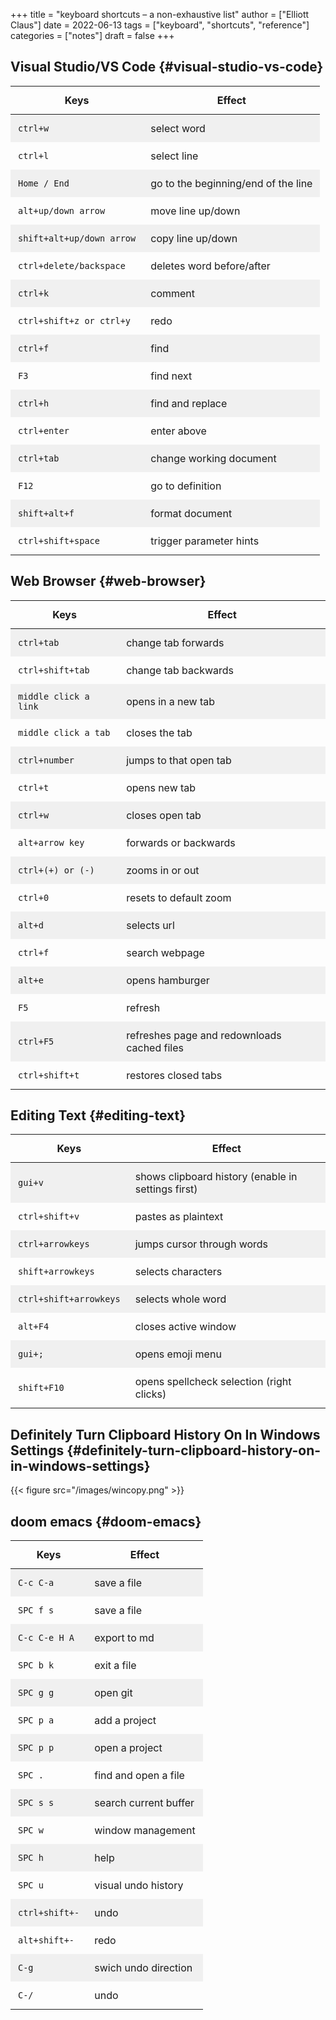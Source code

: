 +++
title = "keyboard shortcuts – a non-exhaustive list"
author = ["Elliott Claus"]
date = 2022-06-13
tags = ["keyboard", "shortcuts", "reference"]
categories = ["notes"]
draft = false
+++

<style>
.shortcuts-table table {
    width: 100%;
}
.shortcuts-table th,
.shortcuts-table td {
    padding: 0.75rem;
}
.shortcuts-table tbody tr:nth-of-type(odd) {
    background-color: rgba(0, 0, 0, 0.05);
}
.shortcuts-table tbody tr:hover {
    background-color: rgba(0, 0, 0, 0.075);
}
</style>


## Visual Studio/VS Code {#visual-studio-vs-code}

<div class="ox-hugo-table shortcuts-table">

| Keys                      | Effect                              |
|---------------------------|-------------------------------------|
| `ctrl+w`                  | select word                         |
| `ctrl+l`                  | select line                         |
| `Home / End`              | go to the beginning/end of the line |
| `alt+up/down arrow`       | move line up/down                   |
| `shift+alt+up/down arrow` | copy line up/down                   |
| `ctrl+delete/backspace`   | deletes word before/after           |
| `ctrl+k`                  | comment                             |
| `ctrl+shift+z or ctrl+y`  | redo                                |
| `ctrl+f`                  | find                                |
| `F3`                      | find next                           |
| `ctrl+h`                  | find and replace                    |
| `ctrl+enter`              | enter above                         |
| `ctrl+tab`                | change working document             |
| `F12`                     | go to definition                    |
| `shift+alt+f`             | format document                     |
| `ctrl+shift+space`        | trigger parameter hints             |

</div>


## Web Browser {#web-browser}

<div class="ox-hugo-table shortcuts-table">

| Keys                  | Effect                                      |
|-----------------------|---------------------------------------------|
| `ctrl+tab`            | change tab forwards                         |
| `ctrl+shift+tab`      | change tab backwards                        |
| `middle click a link` | opens in a new tab                          |
| `middle click a tab`  | closes the tab                              |
| `ctrl+number`         | jumps to that open tab                      |
| `ctrl+t`              | opens new tab                               |
| `ctrl+w`              | closes open tab                             |
| `alt+arrow key`       | forwards or backwards                       |
| `ctrl+(+) or (-)`     | zooms in or out                             |
| `ctrl+0`              | resets to default zoom                      |
| `alt+d`               | selects url                                 |
| `ctrl+f`              | search webpage                              |
| `alt+e`               | opens hamburger                             |
| `F5`                  | refresh                                     |
| `ctrl+F5`             | refreshes page and redownloads cached files |
| `ctrl+shift+t`        | restores closed tabs                        |

</div>


## Editing Text {#editing-text}

<div class="ox-hugo-table shortcuts-table">

| Keys                   | Effect                                             |
|------------------------|----------------------------------------------------|
| `gui+v`                | shows clipboard history (enable in settings first) |
| `ctrl+shift+v`         | pastes as plaintext                                |
| `ctrl+arrowkeys`       | jumps cursor through words                         |
| `shift+arrowkeys`      | selects characters                                 |
| `ctrl+shift+arrowkeys` | selects whole word                                 |
| `alt+F4`               | closes active window                               |
| `gui+;`                | opens emoji menu                                   |
| `shift+F10`            | opens spellcheck selection (right clicks)          |

</div>


## Definitely Turn Clipboard History On In Windows Settings {#definitely-turn-clipboard-history-on-in-windows-settings}

{{< figure src="/images/wincopy.png" >}}


## doom emacs {#doom-emacs}

<div class="ox-hugo-table shortcuts-table">

| Keys           | Effect                |
|----------------|-----------------------|
| `C-c C-a`      | save a file           |
| `SPC f s`      | save a file           |
| `C-c C-e H A`  | export to md          |
| `SPC b k`      | exit a file           |
| `SPC g g`      | open git              |
| `SPC p a`      | add a project         |
| `SPC p p`      | open a project        |
| `SPC .`        | find and open a file  |
| `SPC s s`      | search current buffer |
| `SPC w`        | window management     |
| `SPC h`        | help                  |
| `SPC u`        | visual undo history   |
| `ctrl+shift+-` | undo                  |
| `alt+shift+-`  | redo                  |
| `C-g`          | swich undo direction  |
| `C-/`          | undo                  |

</div>
